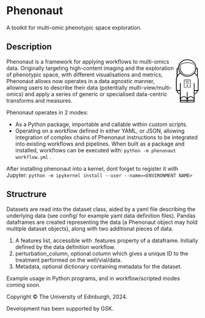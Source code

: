 # Phenonaut

A toolkit for multi-omic phenotypic space exploration.



## Description
<img style="float: right;" src="phenonaut.png">

Phenonaut is a framework for applying workflows to multi-omics data. Originally targeting high-content imaging and the exploration of phenotypic space, with different visualisations and metrics, Phenonaut allows now operates in a data agnostic manner, allowing users to describe their data (potentially multi-view/multi-omics) and apply a series of generic or specialised data-centric transforms and measures.


Phenonaut operates in 2 modes:

- As a Python package, importable and callable within custom scripts.
- Operating on a workflow defined in either YAML, or JSON, allowing integration of complex chains of Phenonaut instructions to be integrated into existing workflows and pipelines. When built as a package and installed, workflows can be executed with:
```python -m phenonaut workflow.yml``` .

After installing phenonaut into a kernel, dont forget to register it with Jupyter:
```python -m ipykernel install --user --name=<ENVIRONMENT NAME>```


## Structrure
Datasets are read into the dataset class, aided by a yaml file describing the underlying data (see config/ for example yaml data definition files). Pandas dataframes are created representing the data (a Phenonaut object may hold multiple dataset objects), along with two additional pieces of data.
1) A features list, accessible with .features property of a dataframe. Initially defined by the data definition workflow.
2) perturbation_column, optional column which gives a unique ID to the treatment performed on the well/vial/data.
3) Metadata, optional dictionary containing metadata for the dataset.

Example usage in Python programs, and in workflow/scripted modes coming soon.


Copyright © The University of Edinburgh, 2024.

Development has been supported by GSK.
